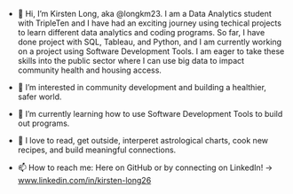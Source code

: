 - 👋 Hi, I’m Kirsten Long, aka @longkm23. I am a Data Analytics student with TripleTen and I have had an exciting journey using techical projects to learn different data analytics and coding programs. So far, I have done project with SQL, Tableau, and Python, and I am currently working on a project using Software Development Tools. I am eager to take these skills into the public sector where I can use big data to impact community health and housing access. 

- 👀 I’m interested in community development and building a healthier, safer world. 
- 🌱 I’m currently learning how to use Software Development Tools to build out programs.
- 💞️ I love to read, get outside, interperet astrological charts, cook new recipes, and build meaningful connections. 
- 📫 How to reach me: Here on GitHub or by connecting on LinkedIn! -> www.linkedin.com/in/kirsten-long26

<!---
longkm23/longkm23 is a ✨ special ✨ repository because its `README.md` (this file) appears on your GitHub profile.
You can click the Preview link to take a look at your changes.
--->
